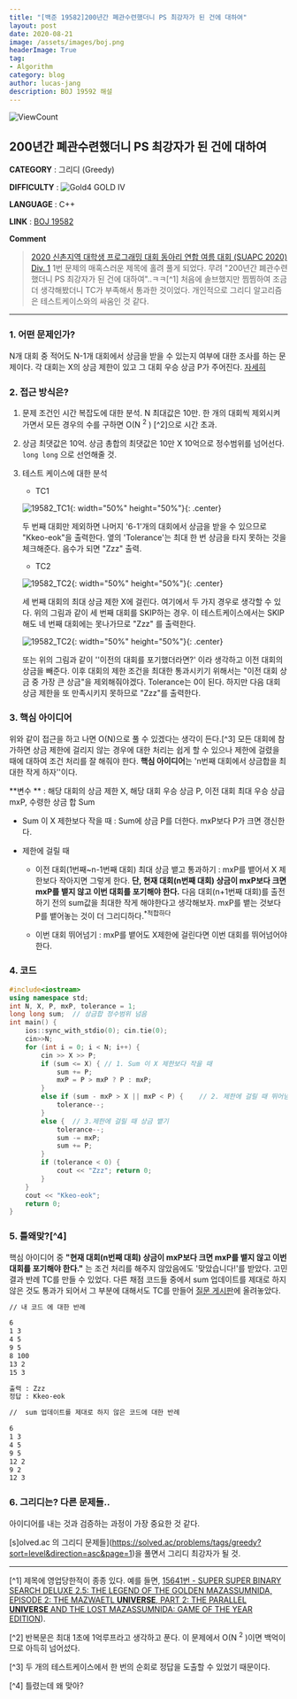 ```yaml
---
title: "[백준 19582]200년간 폐관수련했더니 PS 최강자가 된 건에 대하여"
layout: post
date: 2020-08-21
image: /assets/images/boj.png
headerImage: True
tag:
- Algorithm
category: blog
author: lucas-jang
description: BOJ 19592 해설
---
```



![ViewCount](https://views.whatilearened.today/views/github/<user>/<repo>.svg)

## 200년간 폐관수련했더니 PS 최강자가 된 건에 대하여 

**CATEGORY** : 그리디 (Greedy)

**DIFFICULTY** : ![Gold4](..\assets\images\difficulty\emojis\gold4.png) GOLD IV

**LANGUAGE** : C++

**LINK** : [BOJ 19582](https://www.acmicpc.net/problem/19582)

**Comment**


>  [2020 신촌지역 대학생 프로그래밍 대회 동아리 연합 여름 대회 (SUAPC 2020) Div. 1](https://www.acmicpc.net/contest/view/519) 1번 문제의 매혹스러운 제목에 홀려 풀게 되었다. 무려 "200년간 폐관수련했더니 PS 최강자가 된 건에 대하여"..ㅋㅋ[^1] 처음에 솔브했지만 찜찜하여 조금 더 생각해봤더니 TC가 부족해서 통과한 것이었다. 개인적으로 그리디 알고리즘은 테스트케이스와의 싸움인 것 같다.

---

### 1. 어떤 문제인가?

N개 대회 중 적어도 N-1개 대회에서 상금을 받을 수 있는지 여부에 대한 조사를 하는 문제이다. 각 대회는 X의 상금 제한이 있고 그 대회 우승 상금 P가 주어진다. [자세히](https://www.acmicpc.net/problem/19582)

### 2. 접근 방식은?

1. 문제 조건인 시간 복잡도에 대한 분석. N 최대값은 10만. 한 개의 대회씩 제외시켜 가면서 모든 경우의 수를 구하면 O(N <sup>2</sup> ) [^2]으로 시간 초과.

2. 상금 최댓값은 10억. 상금 총합의 최댓값은 10만 X 10억으로 정수범위를 넘어선다. `long long` 으로 선언해줄 것.

3. 테스트 케이스에 대한 분석

   - TC1

   ![19582_TC1](..\assets\images\19582_TC1.jpg){: width="50%" height="50%"}{: .center}

   두 번째 대회만 제외하면 나머지 '6-1'개의 대회에서 상금을 받을 수 있으므로 "Kkeo-eok"을 출력한다. 옆의 'Tolerance'는 최대 한 번 상금을 타지 못하는 것을 체크해준다. 음수가 되면 "Zzz" 출력.

   - TC2

   ![19582_TC2](..\assets\images\19582_TC1.jpg){: width="50%" height="50%"}{: .center}

   세 번째 대회의 최대 상금 제한 X에 걸린다. 여기에서 두 가지 경우로 생각할 수 있다. 위의 그림과 같이 세 번째 대회를 SKIP하는 경우. 이 테스트케이스에서는 SKIP해도 네 번째 대회에는 못나가므로 "Zzz" 를 출력한다.

     ![19582_TC2](..\assets\images\19582_TC1.jpg){: width="50%" height="50%"}{: .center}

   또는 위의 그림과 같이 ''이전의 대회를 포기했더라면?' 이라 생각하고 이전 대회의 상금을 빼준다. 이후 대회의 제한 조건을 최대한 통과시키기 위해서는 "이전 대회 상금 중 가장 큰 상금"을 제외해줘야겠다. Tolerance는 0이 된다. 하지만 다음 대회 상금 제한을 또 만족시키지 못하므로 "Zzz"를 출력한다.

### 3. 핵심 아이디어

위와 같이 접근을 하고 나면 O(N)으로 풀 수 있겠다는 생각이 든다.[^3] 모든 대회에 참가하면 상금 제한에 걸리지 않는 경우에 대한 처리는 쉽게 할 수 있으나 제한에 걸렸을 때에 대하여 조건 처리를 잘 해줘야 한다. **핵심 아이디어**는 'n번째 대회에서 상금합을 최대한 작게 하자''이다.

**변수 ** : 해당 대회의 상금 제한 X, 해당 대회 우승 상금 P, 이전 대회 최대 우승 상급 mxP, 수령한 상금 합 Sum

- Sum 이 X 제한보다 작을 때 : Sum에 상금 P를 더한다. mxP보다 P가 크면 갱신한다.

- 제한에 걸릴 때 

  - 이전 대회(1번째~n-1번째 대회) 최대 상금 뱉고 통과하기 : mxP를 뱉어서 X 제한보다 작아지면 그렇게 한다. **단, 현재 대회(n번째 대회) 상금이 mxP보다 크면 mxP를 뱉지 않고 이번 대회를 포기해야 한다.**  다음 대회(n+1번째 대회)를 출전하기 전의 sum값을 최대한 작게 해야한다고 생각해보자. mxP를 뱉는 것보다 P를 뱉어놓는 것이 더 그리디하다.<sup>*적합하다</sup>

  

  - 이번 대회 뛰어넘기 : mxP를 뱉어도 X제한에 걸린다면 이번 대회를 뛰어넘어야 한다.

### 4. 코드

```c++
#include<iostream>
using namespace std;
int N, X, P, mxP, tolerance = 1;
long long sum;	// 상금합 정수범위 넘음
int main() {
	ios::sync_with_stdio(0); cin.tie(0);
	cin>>N;
	for (int i = 0; i < N; i++) {
		cin >> X >> P;
		if (sum <= X) {	// 1. Sum 이 X 제한보다 작을 때
			sum += P;
			mxP = P > mxP ? P : mxP;
		}
		else if (sum - mxP > X || mxP < P) {	// 2. 제한에 걸릴 때 뛰어넘기
			tolerance--;
		}
		else {	// 3.제한에 걸릴 때 상금 뱉기
			tolerance--;
			sum -= mxP;
			sum += P;
		}
		if (tolerance < 0) {
			cout << "Zzz"; return 0;
		}
	}
	cout << "Kkeo-eok";
	return 0;
}
```



### 5. 틀왜맞?[^4]

핵심 아이디어 중 **"현재 대회(n번째 대회) 상금이 mxP보다 크면 mxP를 뱉지 않고 이번 대회를 포기해야 한다."** 는 조건 처리를 해주지 않았음에도 '맞았습니다!'를 받았다. 고민 결과 반례 TC를 만들 수 있었다. 다른 채점 코드들 중에서 sum 업데이트를 제대로 하지 않은 것도 통과가 되어서 그 부분에 대해서도 TC를 만들어 [질문 게시판](https://www.acmicpc.net/board/view/55498)에 올려놓았다.

```reStructuredText
// 내 코드 에 대한 반례

6
1 3
4 5
9 5
8 100
13 2
15 3

출력 : Zzz
정답 : Kkeo-eok

//  sum 업데이트를 제대로 하지 않은 코드에 대한 반례

6
1 3
4 5
9 5
12 2
9 2
12 3
```

### 6. 그리디는? 다른 문제들..

아이디어를 내는 것과 검증하는 과정이 가장 중요한 것 같다.

[s]olved.ac 의 그리디 문제들](https://solved.ac/problems/tags/greedy?sort=level&direction=asc&page=1)을 풀면서 그리디 최강자가 될 것.

---

[^1] 제목에 영업당한적이 종종 있다. 예를 들면, [15641번 - SUPER SUPER BINARY SEARCH DELUXE 2.5: THE LEGEND OF THE GOLDEN MAZASSUMNIDA, EPISODE 2: THE MAZWAETL **UNIVERSE**, PART 2: THE PARALLEL **UNIVERSE** AND THE LOST MAZASSUMNIDA: GAME OF THE YEAR EDITION](https://www.acmicpc.net/problem/15641)).

[^2] 반복문은 최대 1초에 1억루프라고 생각하고 푼다.  이 문제에서 O(N <sup>2</sup> )이면 백억이므로 아득히 넘어섰다.

[^3] 두 개의 테스트케이스에서 한 번의 순회로 정답을 도출할 수 있었기 때문이다.

[^4] 틀렸는데 왜 맞아?